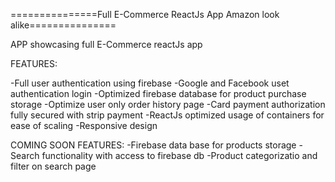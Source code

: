 ===============Full E-Commerce ReactJs App Amazon look alike===============

APP showcasing full E-Commerce reactJs app

FEATURES:

-Full user authentication using firebase
-Google and Facebook uset authentication login
-Optimized firebase database for product purchase storage
-Optimize user only order history page
-Card payment authorization fully secured with strip payment
-ReactJs optimized usage of containers for ease of scaling
-Responsive design

COMING SOON FEATURES:
-Firebase data base for products storage
-Search functionality with access to firebase db
-Product categorizatio and filter on search page
